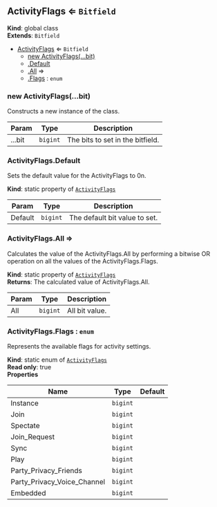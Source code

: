 <a name="ActivityFlags"></a>

## ActivityFlags ⇐ <code>Bitfield</code>
**Kind**: global class  
**Extends**: <code>Bitfield</code>  

* [ActivityFlags](#ActivityFlags) ⇐ <code>Bitfield</code>
    * [new ActivityFlags(...bit)](#new_ActivityFlags_new)
    * [.Default](#ActivityFlags.Default)
    * [.All](#ActivityFlags.All) ⇒
    * [.Flags](#ActivityFlags.Flags) : <code>enum</code>

<a name="new_ActivityFlags_new"></a>

### new ActivityFlags(...bit)
Constructs a new instance of the class.


| Param | Type | Description |
| --- | --- | --- |
| ...bit | <code>bigint</code> | The bits to set in the bitfield. |

<a name="ActivityFlags.Default"></a>

### ActivityFlags.Default
Sets the default value for the ActivityFlags to 0n.

**Kind**: static property of [<code>ActivityFlags</code>](#ActivityFlags)  

| Param | Type | Description |
| --- | --- | --- |
| Default | <code>bigint</code> | The default bit value to set. |

<a name="ActivityFlags.All"></a>

### ActivityFlags.All ⇒
Calculates the value of the ActivityFlags.All by performing a bitwise OR operationon all the values of the ActivityFlags.Flags.

**Kind**: static property of [<code>ActivityFlags</code>](#ActivityFlags)  
**Returns**: The calculated value of ActivityFlags.All.  

| Param | Type | Description |
| --- | --- | --- |
| All | <code>bigint</code> | All bit value. |

<a name="ActivityFlags.Flags"></a>

### ActivityFlags.Flags : <code>enum</code>
Represents the available flags for activity settings.

**Kind**: static enum of [<code>ActivityFlags</code>](#ActivityFlags)  
**Read only**: true  
**Properties**

| Name | Type | Default |
| --- | --- | --- |
| Instance | <code>bigint</code> | <code></code> | 
| Join | <code>bigint</code> | <code></code> | 
| Spectate | <code>bigint</code> | <code></code> | 
| Join_Request | <code>bigint</code> | <code></code> | 
| Sync | <code>bigint</code> | <code></code> | 
| Play | <code>bigint</code> | <code></code> | 
| Party_Privacy_Friends | <code>bigint</code> | <code></code> | 
| Party_Privacy_Voice_Channel | <code>bigint</code> | <code></code> | 
| Embedded | <code>bigint</code> | <code></code> | 

